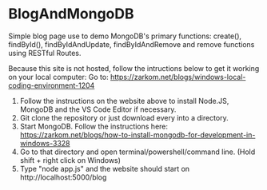 ﻿# BlogAndMongoDB
Simple blog page use to demo MongoDB's primary functions: create(), findById(), findByIdAndUpdate, findByIdAndRemove and remove functions using RESTful Routes.

Because this site is not hosted, follow the intructions below to get it working on your local computer:
Go to: https://zarkom.net/blogs/windows-local-coding-environment-1204
1. Follow the instructions on the website above to install Node.JS, MongoDB and the VS Code Editor if necessary.
2. Git clone the repository or just download every into a directory.
3. Start MongoDB. Follow the instructions here: https://zarkom.net/blogs/how-to-install-mongodb-for-development-in-windows-3328 
4. Go to that directory and open terminal/powershell/command line. (Hold shift + right click on Windows)
5. Type "node app.js" and the website should start on http://localhost:5000/blog
